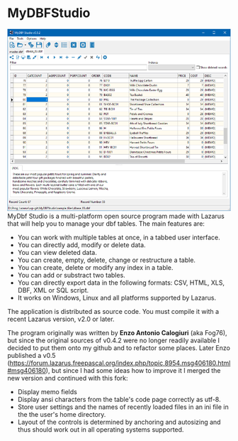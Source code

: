 # MyDBFStudio

![Screenshot](screenshots/MyDBFStudio_v0.5.2.png)
MyDbf Studio is a multi-platform open source program made with Lazarus that will help you to manage your dbf tables.
The main features are:

* You can work with multiple tables at once, in a tabbed user interface.
* You can directly add, modify or delete data.
* You can view deleted data.
* You can create, empty, delete, change or restructure a table.
* You can create, delete or modify any index in a table.
* You can add or substract two tables.
* You can directly export data in the following formats: CSV, HTML, XLS, DBF, XML or SQL script.
* It works on Windows, Linux and all platforms supported by Lazarus.

The application is distributed as source code. You must compile it with a recent Lazarus version, v2.0 or later.

The program originally was written by <b>Enzo Antonio Calogiuri</b> (aka Fog76), but since the original sources of v0.4.2 were no longer readily available 
I decided to put them onto my github and to refactor some places. Later Enzo published a v0.5 (https://forum.lazarus.freepascal.org/index.php/topic,8954.msg406180.html#msg406180), but since I had some ideas how to improve it I merged the new version and continued with this fork:

* Display memo fields
* Display ansi characters from the table's code page correctly as utf-8.
* Store user settings and the names of recently loaded files in an ini file in the the user's home directory.
* Layout of the controls is determined by anchoring and autosizing and thus should work out in all operating systems supported.
